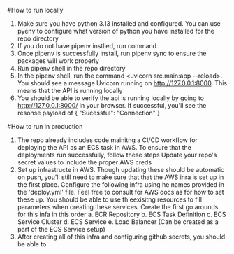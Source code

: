 #How to run locally
1. Make sure you have python 3.13 installed and configured. You can use pyenv to configure what version of python you have installed for the repo directory
2. If you do not have pipenv instlled, run command <pip install pipenv>
3. Once pipenv is successfully install, run pipenv sync to ensure the packages will work properly
4. Run pipenv shell in the repo directory
5. In the pipenv shell, run the command <uvicorn src.main:app --reload>. You should see a message  Uvicorn running on http://127.0.0.1:8000. This means that the API is running locally
6. You should be able to verify the api is running locally by going to http://127.0.0.1:8000/ in your browser. If successful, you'll see the resonse payload of {
"Sucessful": "Connection"
}

#How to run in production
1. The repo already includes code mainitng a CI/CD workflow for deploying the API as an ECS task in AWS. To ensure that the deployments run successfully, follow these steps
  Update your repo's secret values to include the proper AWS creds
2. Set up infrastructe in AWS. Though updating these should be automatic on push, you'll still need to make sure that that the AWS inra is set up in the first place. Configure the following infra using he names provided in the 'deploy.yml' file. Feel free to consult for AWS docs as for how to set these up. You should be able to use th eexisitng resources to fill parameters when creating these services. Create the first go arounds for this infa in this order
  a. ECR Repository
  b. ECS Task Definition
  c. ECS Service Cluster
  d. ECS Service
  e. Load Balancer (Can be created as a part of the ECS Service setup)
3. After creating all of this infra and configuring github secrets, you should be able to
